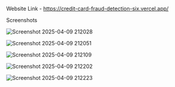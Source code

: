 Website Link - https://credit-card-fraud-detection-six.vercel.app/

Screenshots

![Screenshot 2025-04-09 212028](https://github.com/user-attachments/assets/fa7bbb38-c12a-4b36-869b-a001e621cebe)

![Screenshot 2025-04-09 212051](https://github.com/user-attachments/assets/d661d9cb-dcfd-45a0-a311-34c76ab1b831)

![Screenshot 2025-04-09 212109](https://github.com/user-attachments/assets/8fd5adec-fc02-4e83-9a7f-d325cf05955f)

![Screenshot 2025-04-09 212202](https://github.com/user-attachments/assets/3e1826d9-0f28-4c6a-831e-62c2e2f36431)

![Screenshot 2025-04-09 212223](https://github.com/user-attachments/assets/d2e11656-5930-4fe8-9683-6f486e44328c)
